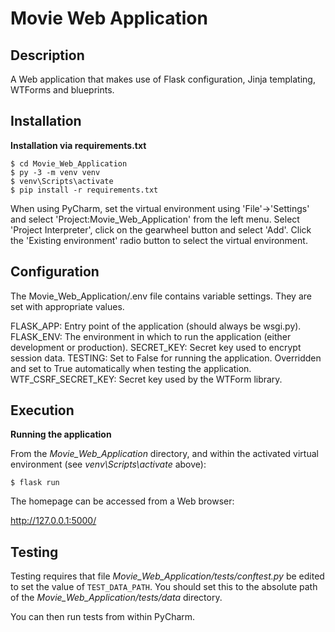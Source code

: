 # Movie Web Application

## Description

A Web application that makes use of Flask configuration, Jinja templating, WTForms and blueprints. 

## Installation

**Installation via requirements.txt**

```shell
$ cd Movie_Web_Application
$ py -3 -m venv venv
$ venv\Scripts\activate
$ pip install -r requirements.txt
```

When using PyCharm, set the virtual environment using 'File'->'Settings' and select 'Project:Movie_Web_Application' from the left menu. Select 'Project Interpreter', click on the gearwheel button and select 'Add'. Click the 'Existing environment' radio button to select the virtual environment. 

## Configuration

The Movie_Web_Application/.env file contains variable settings. They are set with appropriate values.

FLASK_APP: Entry point of the application (should always be wsgi.py).
FLASK_ENV: The environment in which to run the application (either development or production).
SECRET_KEY: Secret key used to encrypt session data.
TESTING: Set to False for running the application. Overridden and set to True automatically when testing the application.
WTF_CSRF_SECRET_KEY: Secret key used by the WTForm library.

## Execution

**Running the application**

From the *Movie_Web_Application* directory, and within the activated virtual environment (see *venv\Scripts\activate* above):

````shell
$ flask run
```` 

The homepage can be accessed from a Web browser:

http://127.0.0.1:5000/


## Testing

Testing requires that file *Movie_Web_Application/tests/conftest.py* be edited to set the value of `TEST_DATA_PATH`. You should set this to the absolute path of the *Movie_Web_Application/tests/data* directory. 

You can then run tests from within PyCharm.
